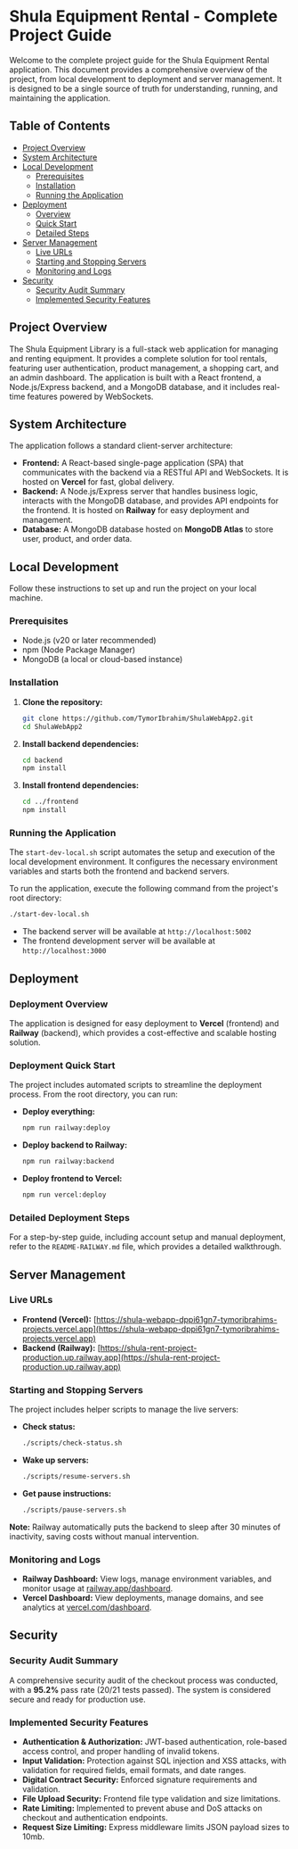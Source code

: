 
#  Shula Equipment Rental - Complete Project Guide

Welcome to the complete project guide for the Shula Equipment Rental application. This document provides a comprehensive overview of the project, from local development to deployment and server management. It is designed to be a single source of truth for understanding, running, and maintaining the application.

## Table of Contents

- [Project Overview](#project-overview)
- [System Architecture](#system-architecture)
- [Local Development](#local-development)
  - [Prerequisites](#prerequisites)
  - [Installation](#installation)
  - [Running the Application](#running-the-application)
- [Deployment](#deployment)
  - [Overview](#deployment-overview)
  - [Quick Start](#deployment-quick-start)
  - [Detailed Steps](#detailed-deployment-steps)
- [Server Management](#server-management)
  - [Live URLs](#live-urls)
  - [Starting and Stopping Servers](#starting-and-stopping-servers)
  - [Monitoring and Logs](#monitoring-and-logs)
- [Security](#security)
  - [Security Audit Summary](#security-audit-summary)
  - [Implemented Security Features](#implemented-security-features)

## Project Overview

The Shula Equipment Library is a full-stack web application for managing and renting equipment. It provides a complete solution for tool rentals, featuring user authentication, product management, a shopping cart, and an admin dashboard. The application is built with a React frontend, a Node.js/Express backend, and a MongoDB database, and it includes real-time features powered by WebSockets.

## System Architecture

The application follows a standard client-server architecture:

-   **Frontend:** A React-based single-page application (SPA) that communicates with the backend via a RESTful API and WebSockets. It is hosted on **Vercel** for fast, global delivery.
-   **Backend:** A Node.js/Express server that handles business logic, interacts with the MongoDB database, and provides API endpoints for the frontend. It is hosted on **Railway** for easy deployment and management.
-   **Database:** A MongoDB database hosted on **MongoDB Atlas** to store user, product, and order data.

## Local Development

Follow these instructions to set up and run the project on your local machine.

### Prerequisites

-   Node.js (v20 or later recommended)
-   npm (Node Package Manager)
-   MongoDB (a local or cloud-based instance)

### Installation

1.  **Clone the repository:**
    ```bash
    git clone https://github.com/TymorIbrahim/ShulaWebApp2.git
    cd ShulaWebApp2
    ```
2.  **Install backend dependencies:**
    ```bash
    cd backend
    npm install
    ```
3.  **Install frontend dependencies:**
    ```bash
    cd ../frontend
    npm install
    ```

### Running the Application

The `start-dev-local.sh` script automates the setup and execution of the local development environment. It configures the necessary environment variables and starts both the frontend and backend servers.

To run the application, execute the following command from the project's root directory:
```bash
./start-dev-local.sh
```

- The backend server will be available at `http://localhost:5002`
- The frontend development server will be available at `http://localhost:3000`

## Deployment

### Deployment Overview

The application is designed for easy deployment to **Vercel** (frontend) and **Railway** (backend), which provides a cost-effective and scalable hosting solution.

### Deployment Quick Start

The project includes automated scripts to streamline the deployment process. From the root directory, you can run:

-   **Deploy everything:**
    ```bash
    npm run railway:deploy
    ```
-   **Deploy backend to Railway:**
    ```bash
    npm run railway:backend
    ```
-   **Deploy frontend to Vercel:**
    ```bash
    npm run vercel:deploy
    ```

### Detailed Deployment Steps

For a step-by-step guide, including account setup and manual deployment, refer to the `README-RAILWAY.md` file, which provides a detailed walkthrough.

## Server Management

### Live URLs

-   **Frontend (Vercel):** [https://shula-webapp-dppi61gn7-tymoribrahims-projects.vercel.app](https://shula-webapp-dppi61gn7-tymoribrahims-projects.vercel.app)
-   **Backend (Railway):** [https://shula-rent-project-production.up.railway.app](https://shula-rent-project-production.up.railway.app)

### Starting and Stopping Servers

The project includes helper scripts to manage the live servers:

-   **Check status:**
    ```bash
    ./scripts/check-status.sh
    ```
-   **Wake up servers:**
    ```bash
    ./scripts/resume-servers.sh
    ```
-   **Get pause instructions:**
    ```bash
    ./scripts/pause-servers.sh
    ```
**Note:** Railway automatically puts the backend to sleep after 30 minutes of inactivity, saving costs without manual intervention.

### Monitoring and Logs

-   **Railway Dashboard:** View logs, manage environment variables, and monitor usage at [railway.app/dashboard](https://railway.app/dashboard).
-   **Vercel Dashboard:** View deployments, manage domains, and see analytics at [vercel.com/dashboard](https://vercel.com/dashboard).

## Security

### Security Audit Summary

A comprehensive security audit of the checkout process was conducted, with a **95.2%** pass rate (20/21 tests passed). The system is considered secure and ready for production use.

### Implemented Security Features

-   **Authentication & Authorization:** JWT-based authentication, role-based access control, and proper handling of invalid tokens.
-   **Input Validation:** Protection against SQL injection and XSS attacks, with validation for required fields, email formats, and date ranges.
-   **Digital Contract Security:** Enforced signature requirements and validation.
-   **File Upload Security:** Frontend file type validation and size limitations.
-   **Rate Limiting:** Implemented to prevent abuse and DoS attacks on checkout and authentication endpoints.
-   **Request Size Limiting:** Express middleware limits JSON payload sizes to 10mb.
